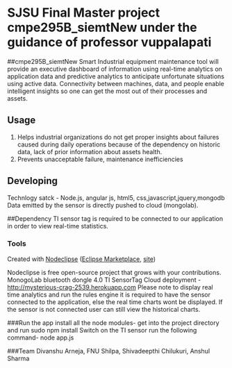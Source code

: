 # SJSU Final Master project cmpe295B_siemtNew under the guidance of professor vuppalapati

##cmpe295B_siemtNew
Smart Industrial equipment maintenance tool   will   provide   an   executive   dashboard   of information  using  real-time  analytics  on  application  data  and  predictive  analytics  to anticipate unfortunate situations using active data. Connectivity between machines, data, and people enable intelligent insights so one can get the most out of their processes and assets.

## Usage
1. Helps industrial organizations do not get proper insights about failures caused during  daily  operations  because  of  the  dependency  on  historic  data,  lack  of  prior information about assets health. 
2. Prevents unacceptable  failure, maintenance inefficiencies

## Developing
Technlogy satck - Node.js, angular js, html5, css,javascript,jquery,mongodb
Data emitted by the sensor is directly pushed to cloud (mongolab).

##Dependency
TI sensor tag is required to be connected to our application in order to view real-time statistics.


### Tools

Created with [Nodeclipse](https://github.com/Nodeclipse/nodeclipse-1)
 ([Eclipse Marketplace](http://marketplace.eclipse.org/content/nodeclipse), [site](http://www.nodeclipse.org))   

Nodeclipse is free open-source project that grows with your contributions.
MonogoLab
bluetooth dongle 4.0
TI SensorTag
Cloud deployment - 
http://mysterious-crag-2539.herokuapp.com 
Please note to display real time analytics and run the rules engine it is required to have the sensor connected to the application, else the real time charts wont be displayed. If the sensor is not connected user can still view the historical charts.

###Run the app
install all the node modules- get into the project directory and run sudo npm install
Switch on the TI sensor 
run the following command- node app.js

###Team
Divanshu Arneja,
FNU Shilpa,
Shivadeepthi Chilukuri,
Anshul Sharma 
